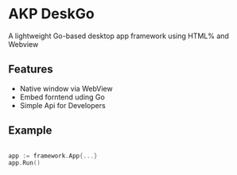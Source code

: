 # AKP DeskGo

A lightweight Go-based desktop app framework using HTML% and Webview

## Features
- Native window via WebView
- Embed forntend uding Go
- Simple Api for Developers

## Example
```go

app := framework.App{...}
app.Run()